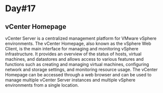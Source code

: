 # Day#17

## vCenter Homepage
vCenter Server is a centralized management platform for VMware vSphere environments. The vCenter Homepage, also known as the vSphere Web Client, is the main interface for managing and monitoring vSphere infrastructure. It provides an overview of the status of hosts, virtual machines, and datastores and allows access to various features and functions such as creating and managing virtual machines, configuring network and storage settings, and monitoring resource usage. The vCenter Homepage can be accessed through a web browser and can be used to manage multiple vCenter Server instances and multiple vSphere environments from a single location.
